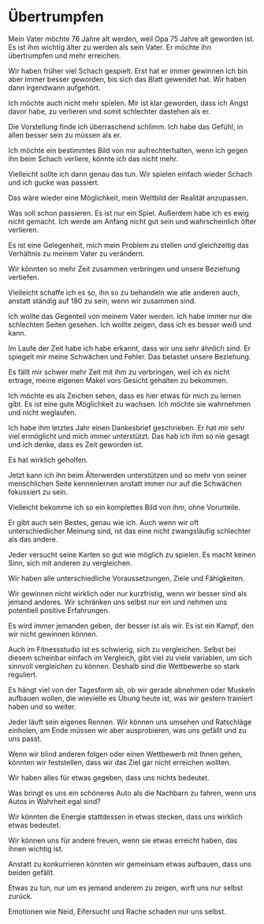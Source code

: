 # Übertrumpfen

Mein Vater möchte 76 Jahre alt werden, weil Opa 75 Jahre alt geworden ist. Es ist ihm wichtig älter zu werden als sein Vater. Er möchte ihn übertrumpfen und mehr erreichen.

Wir haben früher viel Schach gespielt. Erst hat er immer gewinnen  Ich bin aber immer besser geworden, bis sich das Blatt gewendet hat. Wir haben dann irgendwann aufgehört.

Ich möchte auch nicht mehr spielen. Mir ist klar geworden, dass ich Angst davor habe, zu verlieren und somit schlechter dastehen als er.

Die Vorstellung finde ich überraschend schlimm. Ich habe das Gefühl, in allen besser sein zu müssen als er.

Ich möchte ein bestimmtes Bild von mir aufrechterhalten, wenn ich gegen ihn beim Schach verliere, könnte ich das nicht mehr.

Vielleicht sollte ich dann genau das tun. Wir spielen einfach wieder Schach und ich gucke was passiert.

Das wäre wieder eine Möglichkeit, mein Weltbild der Realität anzupassen.

Was soll schon passieren. Es ist nur ein Spiel. Außerdem habe ich es ewig nicht gemacht. Ich werde am Anfang nicht gut sein und wahrscheinlich öfter verlieren.

Es ist eine Gelegenheit, mich mein Problem zu stellen und gleichzeitig das Verhältnis zu meinem Vater zu verändern.

Wir könnten so mehr Zeit zusammen verbringen und unsere Beziehung vertiefen.

Vielleicht schaffe ich es so, ihn so zu behandeln wie alle anderen auch, anstatt ständig auf 180 zu sein, wenn wir zusammen sind.

Ich wollte das Gegenteil von meinem Vater werden. Ich habe immer nur die schlechten Seiten gesehen. Ich wollte zeigen, dass ich es besser weiß und kann.

Im Laufe der Zeit habe ich habe erkannt, dass wir uns sehr ähnlich sind. Er spiegelt mir meine Schwächen und Fehler. Das belastet unsere Beziehung.

Es fällt mir schwer mehr Zeit mit ihm zu verbringen, weil ich es nicht ertrage, meine eigenen Makel vors Gesicht gehalten zu bekommen.

Ich möchte es als Zeichen sehen, dass es hier etwas für mich zu lernen gibt. Es ist eine gute Möglichkeit zu wachsen. Ich möchte sie wahrnehmen und nicht weglaufen.

Ich habe ihm letztes Jahr einen Dankesbrief geschrieben. Er hat mir sehr viel ermöglicht und mich immer unterstützt. Das hab ich ihm so nie gesagt und ich denke, dass es Zeit geworden ist.

Es hat wirklich geholfen.

Jetzt kann ich ihn beim Älterwerden unterstützen und so mehr von seiner menschlichen Seite kennenlernen anstatt immer nur auf die Schwächen fokussiert zu sein.

Vielleicht bekomme ich so ein komplettes Bild von ihm, ohne Vorurteile.

Er gibt auch sein Bestes, genau wie ich. Auch wenn wir oft unterschiedlicher Meinung sind, ist das eine nicht zwangsläufig schlechter als das andere.

Jeder versucht seine Karten so gut wie möglich zu spielen. Es macht keinen Sinn, sich mit anderen zu vergleichen.

Wir haben alle unterschiedliche Voraussetzungen, Ziele und Fähigkeiten.

Wir gewinnen nicht wirklich oder nur kurzfristig, wenn wir besser sind als jemand anderes. Wir schränken uns selbst nur ein und nehmen uns potentiell positive Erfahrungen.

Es wird immer jemanden geben, der besser ist als wir. Es ist ein Kampf, den wir nicht gewinnen können.

Auch im Fitnessstudio ist es schwierig, sich zu vergleichen. Selbst bei diesem scheinbar einfach im Vergleich, gibt viel zu viele variablen, um sich sinnvoll vergleichen zu können. Deshalb sind die Wettbewerbe so stark reguliert.

Es hängt viel von der Tagesform ab, ob wir gerade abnehmen oder Muskeln aufbauen wollen, die wievielte es Übung heute ist, was wir gestern trainiert haben und so weiter.

Jeder läuft sein eigenes Rennen. Wir können uns umsehen und Ratschläge einholen, am Ende müssen wir aber ausprobieren, was uns gefällt und zu uns passt.

Wenn wir blind anderen folgen oder einen Wettbewerb mit Ihnen gehen, könnten wir feststellen, dass wir das Ziel gar nicht erreichen wollten.

Wir haben alles für etwas gegeben, dass uns nichts bedeutet.

Was bringt es uns ein schöneres Auto als die Nachbarn zu fahren, wenn uns Autos in Wahrheit egal sind?

Wir könnten die Energie stattdessen in etwas stecken, dass uns wirklich etwas bedeutet.

Wir können uns für andere freuen, wenn sie etwas erreicht haben, das ihnen wichtig ist.

Anstatt zu konkurrieren könnten wir gemeinsam etwas aufbauen, dass uns beiden gefällt.

Etwas zu tun, nur um es jemand anderem zu zeigen, wirft uns nur selbst zurück.

Emotionen wie Neid, Eifersucht und Rache schaden nur uns selbst.